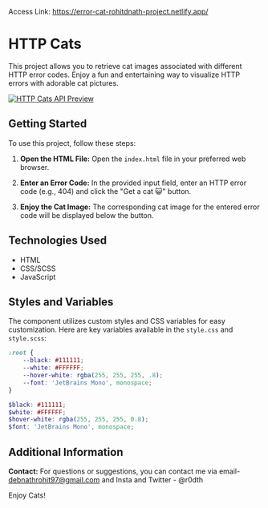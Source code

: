 Access Link: https://error-cat-rohitdnath-project.netlify.app/


# HTTP Cats

This project allows you to retrieve cat images associated with different HTTP error codes.
Enjoy a fun and entertaining way to visualize HTTP errors with adorable cat pictures.

[![HTTP Cats API Preview](https://i.postimg.cc/qRzZC72c/image.png)](https://postimg.cc/MMJYCqPX)

## Getting Started

To use this project, follow these steps:

1. **Open the HTML File:**
   Open the `index.html` file in your preferred web browser.

2. **Enter an Error Code:**
   In the provided input field, enter an HTTP error code (e.g., 404) and click the "Get a cat 😺" button.

3. **Enjoy the Cat Image:**
   The corresponding cat image for the entered error code will be displayed below the button.

## Technologies Used

- HTML
- CSS/SCSS
- JavaScript

## Styles and Variables

The component utilizes custom styles and CSS variables for easy customization. Here are key variables available in
the `style.css` and `style.scss`:

```css
:root {
    --black: #111111;
    --white: #FFFFFF;
    --hover-white: rgba(255, 255, 255, .8);
    --font: 'JetBrains Mono', monospace;
}
```

```scss
$black: #111111;
$white: #FFFFFF;
$hover-white: rgba(255, 255, 255, 0.8);
$font: 'JetBrains Mono', monospace;
```

## Additional Information
**Contact:**
For questions or suggestions, you can contact me via email- debnathrohit97@gmail.com and Insta and Twitter - @r0dth

Enjoy Cats!
